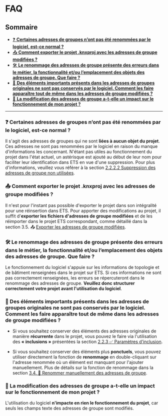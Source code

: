 # FAQ
## Sommaire

- [❓ **Certaines adresses de groupes n’ont pas été renommées par le logiciel, est-ce normal ?**](#q1)
- [📤 **Comment exporter le projet .knxproj avec les adresses de groupe modifiées ?**](#q2)
- [🛠️  **Le renommage des adresses de groupe présente des erreurs dans le métier, la fonctionnalité et/ou l’emplacement des objets des adresses de groupe. Que faire ?**](#q3)
- [📝 **Des éléments importants présents dans les adresses de groupes originales ne sont pas conservés par le logiciel. Comment les faire apparaître tout de même dans les adresses de groupe modifiées ?**](#q4)
- [🔧 **La modification des adresses de groupe a-t-elle un impact sur le fonctionnement de mon projet ?**](#q5)

---

### <a id="q1"></a> ❓ Certaines adresses de groupes n’ont pas été renommées par le logiciel, est-ce normal ? 
Il s'agit des adresses de groupes qui ne sont **liées à aucun objet du projet**. Ces adresses ne sont pas renommées par le logiciel en raison du manque d'informations les concernant. N'étant pas utiles au fonctionnement du projet dans l'état actuel,
un astérisque est ajouté au début de leur nom pour faciliter leur identification dans ETS en vue d'une suppression. Pour plus d'informations, veuillez vous référer à la section
[2.2.2.2	Suppression des adresses de groupe non utilisées](../ApplicationOverview/menuparametres.md#suppression-des-adresses-de-groupe-non-utilisees).

### <a id="q2"></a> 📤 Comment exporter le projet .knxproj avec les adresses de groupe modifiées ? 
Il n'est pour l'instant pas possible d'exporter le projet dans son intégralité pour une réinsertion dans ETS. 
Pour apporter des modifications au projet, il suffit d'**exporter les fichiers d'adresses de groupe modifiées** et de les réimporter dans le projet ETS correspondant, 
comme détaillé dans la section 3.5. 📤 [Exporter les adresses de groupe modifiées](../UtilisationApplication/exporter-adresses-de-groupe-modifiees.md).

### <a id="q3"></a>🛠️  Le renommage des adresses de groupe présente des erreurs dans le métier, la fonctionnalité et/ou l’emplacement des objets des adresses de groupe. Que faire ? 
Le fonctionnement du logiciel s'appuie sur les informations de topologie et de bâtiment renseignées dans le projet sur ETS. Si ces informations ne sont pas correctement renseignées, les erreurs se répercuteront dans le renommage des adresses de groupe. **Veuillez donc structurer correctement votre projet avant l'utilisation du logiciel**.

### <a id="q4"></a>📝 Des éléments importants présents dans les adresses de groupes originales ne sont pas conservés par le logiciel. Comment les faire apparaître tout de même dans les adresses de groupe modifiées ?
* Si vous souhaitez conserver des éléments des adresses originales de manière **récurrente** dans le projet, vous pouvez le faire via l'utilisation des **« inclusions »** présentées la section [2.2.3 ✅ Paramètres d’inclusion](../ApplicationOverview/menuparametres.md#paramètres-dinclusion).

* Si vous souhaitez conserver des éléments plus **ponctuels**, vous pouvez utiliser directement la fonction de **renommage** en double-cliquant sur l'adresse renommée où un élément est manquant pour l'ajouter manuellement. Plus de détails sur la fonction de renommage dans la section  [3.4. 📝 Renommer manuellement des adresses de groupe](../UtilisationApplication/renommer-manuellement-des-adresses-de-groupe.md).

### <a id="q5"></a>🔧 La modification des adresses de groupe a-t-elle un impact sur le fonctionnement de mon projet ? 
L'utilisation du logiciel **n'impacte en rien le fonctionnement du projet**, car seuls les champs texte des adresses de groupe sont modifiés.
